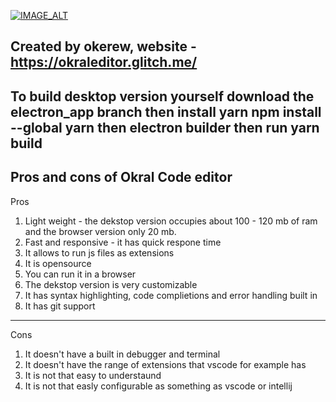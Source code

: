 [![IMAGE_ALT](https://img.youtube.com/vi/lzEDh7Y17rY/0.jpg)](https://www.youtube.com/watch?v=lzEDh7Y17rY)

Created by okerew, website - https://okraleditor.glitch.me/
------------------------------------------------------------
To build desktop version yourself download the electron_app branch then  install yarn npm install --global yarn then electron builder then run yarn build
------------------------------------------------------------
Pros and cons of Okral Code editor
-----------------------------------

Pros
1. Light weight - the dekstop version occupies about 100 - 120 mb of ram and the browser version only 20 mb.
2. Fast and responsive - it has quick respone time
3. It allows to run js files as extensions
4. It is opensource
5. You can run it in a browser
6. The dekstop version is very customizable
7. It has syntax highlighting, code complietions and error handling built in
8. It has git support
______________________________________________________________
Cons
1. It doesn't have a built in debugger and terminal
2. It doesn't have the range of extensions that vscode for example has
3. It is not that easy to understaund
4. It is not that easly configurable as something as vscode or intellij
